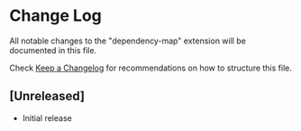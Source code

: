# Change Log

All notable changes to the "dependency-map" extension will be documented in this file.

Check [Keep a Changelog](http://keepachangelog.com/) for recommendations on how to structure this file.

## [Unreleased]

- Initial release